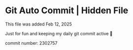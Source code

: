 # Git Auto Commit | Hidden File

This file was added Feb 12, 2025

Just for fun and keeping my daily git commit active 🤪

commit number: 2302757
